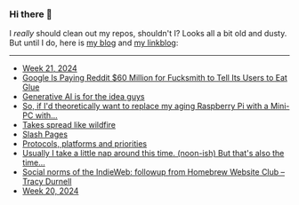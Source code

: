 ### Hi there 👋

I _really_ should clean out my repos, shouldn't I? Looks all a bit old and dusty. But until I do, here is [my blog](https://lostfocus.de/) and [my linkblog](https://dominikschwind.com/links):

--- 

<!-- POST-LIST:START -->
- [Week 21, 2024](https://lostfocus.de/2024/05/26/week-21-2024/)
- [Google Is Paying Reddit $60 Million for Fucksmith to Tell Its Users to Eat Glue](https://www.404media.co/google-is-paying-reddit-60-million-for-fucksmith-to-tell-its-users-to-eat-glue/)
- [Generative AI is for the idea guys](https://rachsmith.com/ai-is-for-the-idea-guys/)
- [So, if I&#39;d theoretically want to replace my aging Raspberry Pi with a Mini-PC with…](https://lostfocus.de/2024/05/23/232954/)
- [Takes spread like wildfire](https://json.blog/2024/05/21/takes-spread-like.html)
- [Slash Pages](https://rknight.me/blog/slash-pages/)
- [Protocols, platforms and priorities](https://paulrobertlloyd.com/2024/143/a1/protocols/)
- [Usually I take a little nap around this time. &lpar;noon-ish&rpar; But that&#39;s also the time…](https://lostfocus.de/2024/05/21/232949/)
- [Social norms of the IndieWeb: followup from Homebrew Website Club – Tracy Durnell](https://tracydurnell.com/2024/05/18/social-norms-of-the-indieweb/)
- [Week 20, 2024](https://lostfocus.de/2024/05/20/week-20-2024/)
<!-- POST-LIST:END -->

<!--
**lostfocus/lostfocus** is a ✨ _special_ ✨ repository because its `README.md` (this file) appears on your GitHub profile.

Here are some ideas to get you started:

- 🔭 I’m currently working on ...
- 🌱 I’m currently learning ...
- 👯 I’m looking to collaborate on ...
- 🤔 I’m looking for help with ...
- 💬 Ask me about ...
- 📫 How to reach me: ...
- 😄 Pronouns: ...
- ⚡ Fun fact: ...
-->
